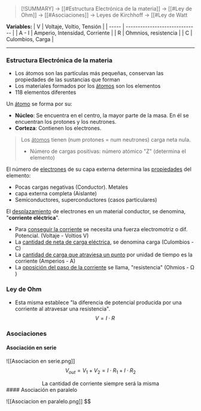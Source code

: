 > [!SUMMARY]
> -> [[#Estructura Electrónica de la materia]]
> -> [[#Ley de Ohm]]
> -> [[#Asociaciones]]
> -> Leyes de Kirchhoff
> -> [[#Ley de Watt

**Variables:**
| V     | Voltaje, Voltio, Tensión       |
| ----- | ------------------------------ |
| A - I | Amperio, Intensidad, Corriente |
| R     | Ohmnios, resistencia           |
| C     | Culombios, Carga               |

---
### Estructura Electrónica de la materia
- Los átomos son las partículas más pequeñas, conservan las propiedades de las sustancias que forman
- Los materiales formados por los <u>átomos</u> son los elementos
- 118 elementos diferentes

Un <u>átomo</u> se forma por su:
- **Núcleo**: Se encuentra en el centro, la mayor parte de la masa. En él se encuentran los protones y los neutrones.
- **Corteza**: Contienen los electrones. 

>Los <u>átomos</u> tienen (num protones = num neutrones) carga neta nula.
>- Número de cargas positivas: número atómico "Z" (determina el elemento)

El número de <u>electrones</u> de su capa externa determina las <u>propiedades</u> del elemento:
- Pocas cargas negativas (Conductor). Metales
- capa externa completa (Aislante)
- Semiconductores, superconductores (casos particulares)

El <u>desplazamiento</u> de electrones en un material conductor, se denomina, "**corriente eléctrica**".
- Para <u>conseguir la corriente</u> se necesita una fuerza electromotriz o dif. Potencial. (Voltaje - Voltios V)
- La <u>cantidad de neta de carga eléctrica</u>, se denomina carga (Culombios - C)
- La <u>cantidad de carga que atraviesa un punto</u> por unidad de tiempo es la corriente (Amperios - A)
- La <u>oposición del paso de la corriente</u> se llama, "resistencia" (Ohmios - Ω )

### Ley de Ohm
- Esta misma establece "la diferencia de potencial producida por una corriente al atravesar una resistencia".
$$ V = I \cdot R $$
### Asociaciones
#### Asociación en serie

![[Asociacion en serie.png]]
$$ V_{out} = V_1 + V_2 = I \cdot R_1 + I \cdot R_2 $$
<center>La cantidad de corriente siempre será la misma</center>
#### Asociación en paralelo

![[Asociacion en paralelo.png]]
$$ 